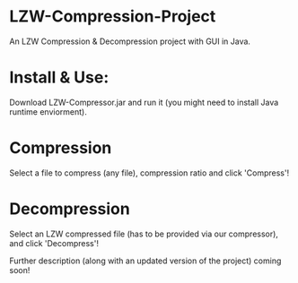 # LZW-Compression-Project
An LZW Compression &amp; Decompression project with GUI in Java.

# Install & Use:
Download LZW-Compressor.jar and run it (you might need to install Java runtime enviorment). 

# Compression
Select a file to compress (any file), compression ratio and click 'Compress'!

# Decompression
Select an LZW compressed file (has to be provided via our compressor), and click 'Decompress'!

Further description (along with an updated version of the project) coming soon!
